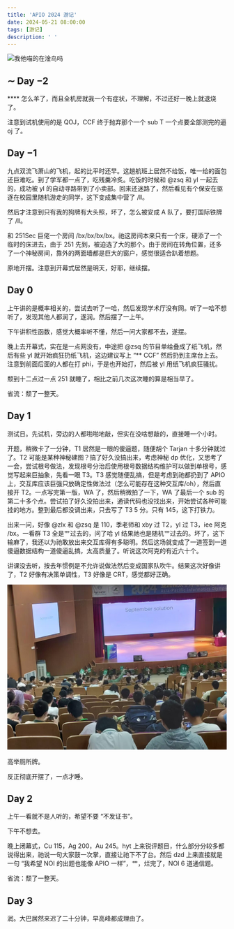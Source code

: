 ```yaml
---
title: 'APIO 2024 游记'
date: 2024-05-21 08:00:00
tags: [游记]
description: ' '
---
```


![我他喵的在淦鸟吗]()

## $\sim$ Day $-2$

**** 怎么羊了，而且全机房就我一个有症状，不理解，不过还好一晚上就退烧了。

注意到试机使用的是 QOJ，CCF 终于抛弃那个一个 sub T 一个点要全部测完的逼 oj 了。

## Day $-1$

九点双流飞萧山的飞机，起的比平时还早。这趟航班上居然不给饭，唯一给的面包还巨难吃。到了学军都一点了，吃残羹冷炙。吃饭的时候和 @zsq 和 yl 一起去的，成功被 yl 的自动寻路带到了小卖部。回来还迷路了，然后看见有个保安在驱逐在校园里随机游走的同学，这下变成集中营了 /ll。

然后才注意到只有我的狗牌有大头照，坏了，怎么被安成 A 队了，要打国际铁牌了 /ll。

和 251Sec 巨佬一个房间 /bx/bx/bx/bx。祂这房间本来只有一个床，硬添了一个临时的床进去，由于 251 先到，被迫选了大的那个。由于房间在转角位置，还多了一个神秘房间，靠外的两面墙都是巨大的窗户，感觉很适合趴着想题。

原地开摆。注意到开幕式居然是明天，好耶，继续摆。

## Day $0$

上午讲的是概率相关的，尝试去听了一哈，然后发现学术厅没有网。听了一哈不想听了，发现其他人都润了，遂润。然后摆了一上午。

下午讲积性函数，感觉大概率听不懂，然后一问大家都不去，遂摆。

晚上去开幕式，实在是一点网没有，中途把 @zsq 的节目单给叠成了纸飞机，然后有些 yl 就开始疯狂扔纸飞机，这边建议写上 “** CCF” 然后扔到主席台上去。注意到前面后面的人都在打 phi，于是也开始打，然后被 yl 用纸飞机疯狂骚扰。

颓到十二点过一点 251 就睡了，相比之前几次这次睡的算是相当早了。

省流：颓了一整天。

## Day $1$

测试日。先试机，旁边的人都啪啪地敲，但实在没啥想敲的，直接睡一个小时。

开题，稍微卡了一分钟，T1 居然是一眼的傻逼题，随便胡个 Tarjan 十多分钟就过了。T2 可能是某种神秘建图？搞了好久没搞出来，考虑神秘 dp 优化，又思考了一会，尝试根号做法，发现根号分治后使用根号数据结构维护可以做到单根号，感觉写起来巨抽象，先看一眼 T3。T3 感觉随便乱搞，但是考虑到祂都扔到了 APIO 上，交互库应该巨强只放确定性做法过（怎么可能存在这种交互库/oh），然后直接开 T2。一点写完第一版，WA 了，然后稍微拍了一下，WA 了最后一个 sub 的第二十多个点。尝试拍了好久没拍出来，通读代码也没找出来，开始尝试各种可能挂的地方。整到最后都没调出来，只去写了 T3 $5$ 分。只有 $145$，这下打铁力。

出来一问，好像 @zlx 和 @zsq 是 $110$，季老师和 xby 过 T2，yl 过 T3，iee 阿克 /bx。一看群 T3 全是艹过去的，问了哈 yl 结果祂也是随机艹过去的。坏了，这下输麻了，我还以为祂敢放出来交互库得有多聪明。然后这场就变成了一道签到一道傻逼数据结构一道傻逼乱搞，太高质量了。听说这次阿克的有近六十个。

讲课没去听，按去年惯例是不允许说做法然后变成国家队吹牛。结果这次好像讲了，T2 好像有决策单调性，T3 好像是 CRT，感觉都好正确。

![1](/post-images/APIO2024-travels-1.png)

高举厕所牌。

反正彻底开摆了，一点才睡。

## Day $2$

上午一看就不是人听的，希望不要 “不发证书”。

下午不想去。

晚上闭幕式，Cu $115$，Ag $200$，Au $245$。hyt 上来锐评题目，什么部分分较多都说得出来，祂说一句大家鼓一次掌，直接让祂下不了台。然后 dzd 上来直接就是一句 “我希望 NOI 的出题也能像 APIO 一样”，艹，烂完了，NOI 6 道通信题。

省流：颓了一整天。

## Day $3$

润。大巴居然来迟了二十分钟，早高峰都成理由了。
